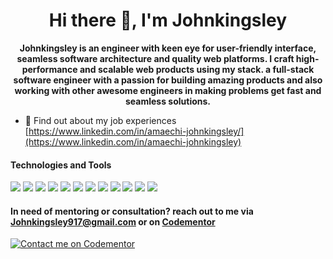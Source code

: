 <!-- ![30 Real Examples Of Blockchain Technology In Practice (1)](https://user-images.githubusercontent.com/6759031/140734194-2f2f30a0-d311-44e5-872d-10657f9c82c7.png) -->

<h1 align="center">Hi there 👋, I'm Johnkingsley</h1>

<p align="center"><b>Johnkingsley is an engineer with keen eye for user-friendly interface, seamless software architecture and quality web platforms. I craft high-performance and scalable web products using my stack. a full-stack software engineer with a passion for building amazing products and also working with other awesome engineers in making problems get fast and seamless solutions.</b></p>


- 🤔 Find out about my job experiences [https://www.linkedin.com/in/amaechi-johnkingsley/](https://www.linkedin.com/in/amaechi-johnkingsley)


#### Technologies and Tools

<p>
  <img src="https://img.shields.io/badge/html5%20-%23E34F26.svg?&style=for-the-badge&logo=html5&logoColor=white"/>
  <img src="https://img.shields.io/badge/javascript%20-%236DB33F.svg?&style=for-the-badge&logo=spring&logoColor=white"/>
  <img src ="https://img.shields.io/badge/vue-%2307405e.svg?&style=for-the-badge&logo=springboot&logoColor=white"/>
  <img src ="https://img.shields.io/badge/react-%2307405e.svg?&style=for-the-badge&logo=dev&logoColor=white"/>
  <img src="https://img.shields.io/badge/nodejs-%23ED8B00.svg?&style=for-the-badge&logo=java&logoColor=white"/>
  <img src="https://img.shields.io/badge/typescript%20-%236DB33F.svg?&style=for-the-badge&logo=spring&logoColor=white"/>
  <img src="https://img.shields.io/badge/git%20-%23F05033.svg?&style=for-the-badge&logo=git&logoColor=white"/>
  <img src="https://img.shields.io/badge/github%20-%23121011.svg?&style=for-the-badge&logo=github&logoColor=white"/>
  <img src="https://img.shields.io/badge/bitbucket%20-%230047B3.svg?&style=for-the-badge&logo=bitbucket&logoColor=white"/>
  <img src="https://img.shields.io/badge/mongodb%20-%23039BE5.svg?&style=for-the-badge&logo=firebase"/>
  <img src="https://img.shields.io/badge/mysql-%2300f.svg?&style=for-the-badge&logo=mysql&logoColor=white"/>
  <img src ="https://img.shields.io/badge/postgresql-%2307405e.svg?&style=for-the-badge&logo=android&logoColor=white"/>
</p>

#### In need of mentoring or consultation? reach out to me via [Johnkingsley917@gmail.com](mailto:johnkingsley917@gmail.com) or on [Codementor](https://codementor.io/)

[![Contact me on Codementor](https://www.codementor.io/m-badges/kizito917/im-a-cm-b.svg)](https://www.codementor.io/@kizito917?refer=badge)

<!--
**kizito917/kizito917** is a ✨ _special_ ✨ repository because its `README.md` (this file) appears on your GitHub profile.

Here are some ideas to get you started:

- 🔭 I’m currently working on ...
- 🌱 I’m currently learning ...
- 👯 I’m looking to collaborate on ...
- 🤔 I’m looking for help with ...
- 💬 Ask me about ...
- 📫 How to reach me: ...
- 😄 Pronouns: ...
- ⚡ Fun fact: ...
-->

